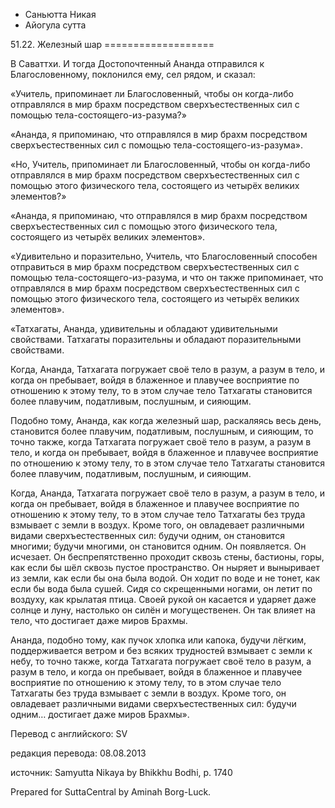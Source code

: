 









* Саньютта Никая
* Айогула сутта


51\.22\. Железный шар
\=\=\=\=\=\=\=\=\=\=\=\=\=\=\=\=\=\=\=



В Саваттхи\. И тогда Достопочтенный Ананда отправился к Благословенному, поклонился ему, сел рядом, и сказал:


«Учитель, припоминает ли Благословенный, чтобы он когда\-либо отправлялся в мир брахм посредством сверхъестественных сил с помощью тела\-состоящего\-из\-разума?»


«Ананда, я припоминаю, что отправлялся в мир брахм посредством сверхъестественных сил с помощью тела\-состоящего\-из\-разума»\.


«Но, Учитель, припоминает ли Благословенный, чтобы он когда\-либо отправлялся в мир брахм посредством сверхъестественных сил с помощью этого физического тела, состоящего из четырёх великих элементов?»


«Ананда, я припоминаю, что отправлялся в мир брахм посредством сверхъестественных сил с помощью этого физического тела, состоящего из четырёх великих элементов»\.


«Удивительно и поразительно, Учитель, что Благословенный способен отправиться в мир брахм посредством сверхъестественных сил с помощью тела\-состоящего\-из\-разума, и что он также припоминает, что отправлялся в мир брахм посредством сверхъестественных сил с помощью этого физического тела, состоящего из четырёх великих элементов»\.


«Татхагаты, Ананда, удивительны и обладают удивительными свойствами\. Татхагаты поразительны и обладают поразительными свойствами\.


Когда, Ананда, Татхагата погружает своё тело в разум, а разум в тело, и когда он пребывает, войдя в блаженное и плавучее восприятие по отношению к этому телу, то в этом случае тело Татхагаты становится более плавучим, податливым, послушным, и сияющим\.


Подобно тому, Ананда, как когда железный шар, раскаляясь весь день, становится более плавучим, податливым, послушным, и сияющим, то точно также, когда Татхагата погружает своё тело в разум, а разум в тело, и когда он пребывает, войдя в блаженное и плавучее восприятие по отношению к этому телу, то в этом случае тело Татхагаты становится более плавучим, податливым, послушным, и сияющим\.


Когда, Ананда, Татхагата погружает своё тело в разум, а разум в тело, и когда он пребывает, войдя в блаженное и плавучее восприятие по отношению к этому телу, то в этом случае тело Татхагаты без труда взмывает c земли в воздух\. Кроме того, он овладевает различными видами сверхъестественных сил: будучи одним, он становится многими; будучи многими, он становится одним\. Он появляется\. Он исчезает\. Он беспрепятственно проходит сквозь стены, бастионы, горы, как если бы шёл сквозь пустое пространство\. Он ныряет и выныривает из земли, как если бы она была водой\. Он ходит по воде и не тонет, как если бы вода была сушей\. Сидя со скрещенными ногами, он летит по воздуху, как крылатая птица\. Своей рукой он касается и ударяет даже солнце и луну, настолько он силён и могущественен\. Он так влияет на тело, что достигает даже миров Брахмы\.


Ананда, подобно тому, как пучок хлопка или капока, будучи лёгким, поддерживается ветром и без всяких трудностей взмывает с земли к небу, то точно также, когда Татхагата погружает своё тело в разум, а разум в тело, и когда он пребывает, войдя в блаженное и плавучее восприятие по отношению к этому телу, то в этом случае тело Татхагаты без труда взмывает c земли в воздух\. Кроме того, он овладевает различными видами сверхъестественных сил: будучи одним… достигает даже миров Брахмы»\.



Перевод с английского: SV


редакция перевода: 08\.08\.2013


источник: Samyutta Nikaya by Bhikkhu Bodhi, p\. 1740


Prepared for SuttaCentral by Aminah Borg\-Luck\.






